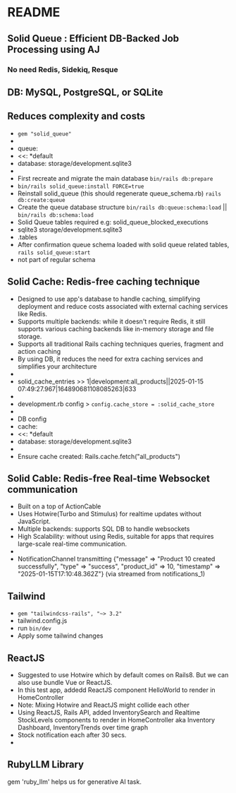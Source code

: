 # README

## Solid Queue : Efficient DB-Backed Job Processing using AJ
### No need Redis, Sidekiq, Resque
## DB: MySQL, PostgreSQL, or SQLite
## Reduces complexity and costs

* `gem "solid_queue"`
* 
* queue:
*    <<: *default
*    database: storage/development.sqlite3
* 
* First recreate and migrate the main database `bin/rails db:prepare`
* `bin/rails solid_queue:install FORCE=true`
* Reinstall solid_queue (this should regenerate queue_schema.rb) `rails db:create:queue`
* Create the queue database structure `bin/rails db:queue:schema:load` || `bin/rails db:schema:load`
* Solid Queue tables required e.g: solid_queue_blocked_executions
* sqlite3 storage/development.sqlite3
*    .tables
* After confirmation queue schema loaded with solid queue related tables, `rails solid_queue:start`
* not part of regular schema

## Solid Cache: Redis-free caching technique

* Designed to use app's database to handle caching, simplifying deployment and reduce costs associated with external caching services like Redis.
* Supports multiple backends: while it doesn't require Redis, it still supports various caching backends like in-memory storage and file storage.
* Supports all traditional Rails caching techniques queries, fragment and action caching
* By using DB, it reduces the need for extra caching services and simplifies your architecture
* 
* solid_cache_entries >> 1|development:all_products||2025-01-15 07:49:27.967|164890681108085263|633
* 
* development.rb config > `config.cache_store = :solid_cache_store`
* 
* DB config
* cache:
*    <<: *default
*    database: storage/development.sqlite3
* 
* Ensure cache created: Rails.cache.fetch("all_products")

## Solid Cable: Redis-free Real-time Websocket communication

* Built on a top of ActionCable
* Uses Hotwire(Turbo and Stimulus) for realtime updates without JavaScript.
* Multiple backends: supports SQL DB to handle websockets
* High Scalability: without using Redis, suitable for apps that requires large-scale real-time communication.
* 
* NotificationChannel transmitting {"message" => "Product 10 created successfully", "type" => "success", "product_id" => 10, "timestamp" => "2025-01-15T17:10:48.362Z"} (via streamed from notifications_1)

## Tailwind
* `gem "tailwindcss-rails", "~> 3.2"`
* tailwind.config.js
* run `bin/dev`
* Apply some tailwind changes

## ReactJS
* Suggested to use Hotwire which by default comes on Rails8. But we can also use bundle Vue or ReactJS.
* In this test app, addedd ReactJS component HelloWorld to render in HomeController
* Note: Mixing Hotwire and ReactJS might collide each other
* Using ReactJS, Rails API, added InventorySearch and Realtime StockLevels components to render in HomeController aka Inventory Dashboard, InventoryTrends over time graph
* Stock notification each after 30 secs.
*

## RubyLLM Library

gem 'ruby_llm' helps us for generative AI task. 
